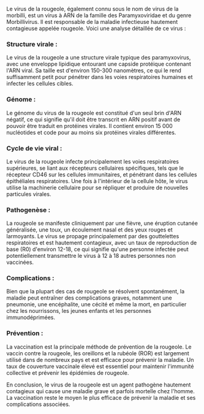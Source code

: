 Le virus de la rougeole, également connu sous le nom de virus de la morbilli, est un virus à ARN de la famille des Paramyxoviridae et du genre Morbillivirus. Il est responsable de la maladie infectieuse hautement contagieuse appelée rougeole. Voici une analyse détaillée de ce virus :

### Structure virale :
Le virus de la rougeole a une structure virale typique des paramyxovirus, avec une enveloppe lipidique entourant une capside protéique contenant l'ARN viral. Sa taille est d'environ 150-300 nanomètres, ce qui le rend suffisamment petit pour pénétrer dans les voies respiratoires humaines et infecter les cellules cibles.

### Génome :
Le génome du virus de la rougeole est constitué d'un seul brin d'ARN négatif, ce qui signifie qu'il doit être transcrit en ARN positif avant de pouvoir être traduit en protéines virales. Il contient environ 15 000 nucléotides et code pour au moins six protéines virales différentes.

### Cycle de vie viral :
Le virus de la rougeole infecte principalement les voies respiratoires supérieures, se liant aux récepteurs cellulaires spécifiques, tels que le récepteur CD46 sur les cellules immunitaires, et pénétrant dans les cellules épithéliales respiratoires. Une fois à l'intérieur de la cellule hôte, le virus utilise la machinerie cellulaire pour se répliquer et produire de nouvelles particules virales.

### Pathogenèse :
La rougeole se manifeste cliniquement par une fièvre, une éruption cutanée généralisée, une toux, un écoulement nasal et des yeux rouges et larmoyants. Le virus se propage principalement par des gouttelettes respiratoires et est hautement contagieux, avec un taux de reproduction de base (R0) d'environ 12-18, ce qui signifie qu'une personne infectée peut potentiellement transmettre le virus à 12 à 18 autres personnes non vaccinées.

### Complications :
Bien que la plupart des cas de rougeole se résolvent spontanément, la maladie peut entraîner des complications graves, notamment une pneumonie, une encéphalite, une cécité et même la mort, en particulier chez les nourrissons, les jeunes enfants et les personnes immunodéprimées.

### Prévention :
La vaccination est la principale méthode de prévention de la rougeole. Le vaccin contre la rougeole, les oreillons et la rubéole (ROR) est largement utilisé dans de nombreux pays et est efficace pour prévenir la maladie. Un taux de couverture vaccinale élevé est essentiel pour maintenir l'immunité collective et prévenir les épidémies de rougeole.

En conclusion, le virus de la rougeole est un agent pathogène hautement contagieux qui cause une maladie grave et parfois mortelle chez l'homme. La vaccination reste le moyen le plus efficace de prévenir la maladie et ses complications associées.